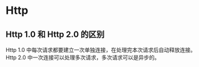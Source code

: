 # Http

## Http 1.0 和 Http 2.0 的区别

Http 1.0 中每次请求都要建立一次单独连接，在处理完本次请求后自动释放连接。
Http 2.0 中一次连接可以处理多次请求，多次请求可以是异步的。

